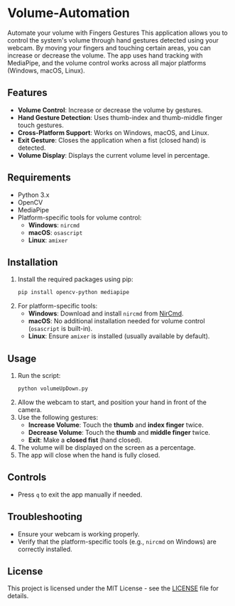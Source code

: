 # Volume-Automation
Automate your volume with Fingers Gestures
This application allows you to control the system's volume through hand gestures detected using your webcam. By moving your fingers and touching certain areas, you can increase or decrease the volume. The app uses hand tracking with MediaPipe, and the volume control works across all major platforms (Windows, macOS, Linux).

## Features
- **Volume Control**: Increase or decrease the volume by gestures.
- **Hand Gesture Detection**: Uses thumb-index and thumb-middle finger touch gestures.
- **Cross-Platform Support**: Works on Windows, macOS, and Linux.
- **Exit Gesture**: Closes the application when a fist (closed hand) is detected.
- **Volume Display**: Displays the current volume level in percentage.

## Requirements
- Python 3.x
- OpenCV
- MediaPipe
- Platform-specific tools for volume control:
  - **Windows**: `nircmd`
  - **macOS**: `osascript`
  - **Linux**: `amixer`

## Installation
1. Install the required packages using pip:
   ```bash
   pip install opencv-python mediapipe
   ```
2. For platform-specific tools:
   - **Windows**: Download and install `nircmd` from [NirCmd](https://www.nirsoft.net/utils/nircmd.html).
   - **macOS**: No additional installation needed for volume control (`osascript` is built-in).
   - **Linux**: Ensure `amixer` is installed (usually available by default).

## Usage
1. Run the script:
   ```bash
   python volumeUpDown.py
   ```
2. Allow the webcam to start, and position your hand in front of the camera.
3. Use the following gestures:
   - **Increase Volume**: Touch the **thumb** and **index finger** twice.
   - **Decrease Volume**: Touch the **thumb** and **middle finger** twice.
   - **Exit**: Make a **closed fist** (hand closed).
4. The volume will be displayed on the screen as a percentage.
5. The app will close when the hand is fully closed.

## Controls
- Press `q` to exit the app manually if needed.

## Troubleshooting
- Ensure your webcam is working properly.
- Verify that the platform-specific tools (e.g., `nircmd` on Windows) are correctly installed.

## License
This project is licensed under the MIT License - see the [LICENSE](LICENSE) file for details.

